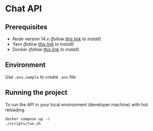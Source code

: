 # Chat API

## Prerequisites

- Node version 14.x _(follow [this link](https://nodejs.org/en/download/) to install)_
- Yarn _(follow [this link](https://classic.yarnpkg.com/en/docs/install) to install)_
- Docker _(follow [this link](https://docs.docker.com/get-docker/) to install)_

## Environment

Use `.env.sample` to create `.env` file

## Running the project

To run the API in your local environment (developer machine) with hot reloading

```bash
docker compose up -d
./scripts/run.sh
```
